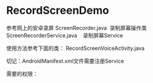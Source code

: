 # RecordScreenDemo
参考网上的安卓录屏
    ScreenRecorder.java  录制屏幕操作类
    ScreenRecorderService.java    录制屏幕Service

使用方法参考下面的类：
    RecordScreenVoiceActivity.java

切记：AndroidManifest.xml文件需要注册Service
    <service android:name=".ScreenRecorderService"></service>

需要的权限：
    <uses-permission android:name="android.permission.WRITE_EXTERNAL_STORAGE" />
    <uses-permission android:name="android.permission.RECORD_AUDIO" />
    <uses-permission android:name="android.permission.READ_PHONE_STATE" />
